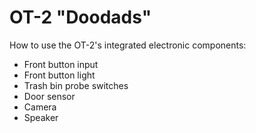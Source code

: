 # OT-2 "Doodads"
How to use the OT-2's integrated electronic components:
* Front button input
* Front button light
* Trash bin probe switches
* Door sensor
* Camera
* Speaker
